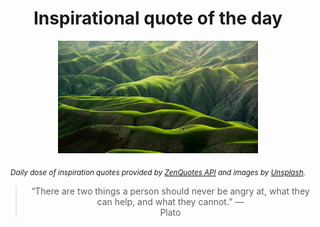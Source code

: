 
<div align="center">

# Inspirational quote of the day

<img src="./data/photo.jpeg" alt="Beautiful nature photo" width="320" height="180">

<sub><i>Daily dose of inspiration quotes provided by [ZenQuotes API](https://zenquotes.io/) and images by [Unsplash](https://unsplash.com/).</i></sub>


<blockquote>&ldquo;There are two things a person should never be angry at, what they can help, and what they cannot.&rdquo; &mdash; <footer>Plato</footer></blockquote>

</div>
